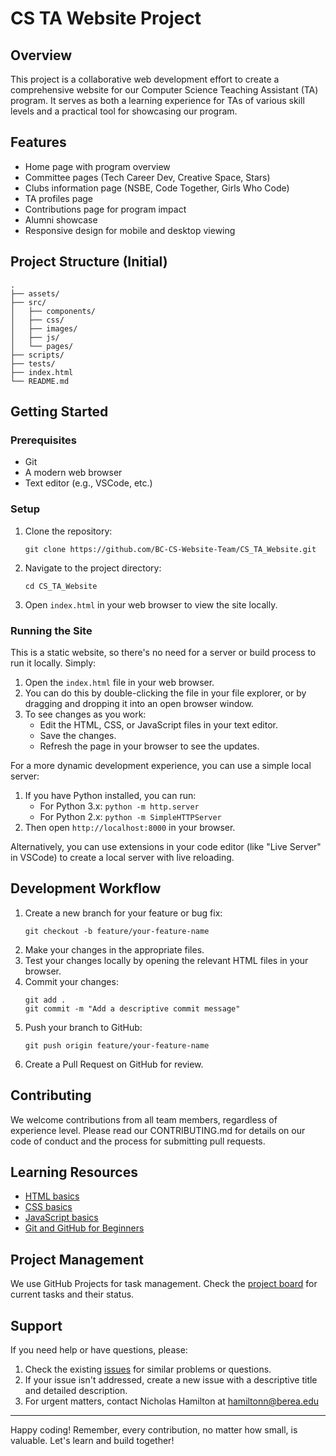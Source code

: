 # CS TA Website Project

## Overview
This project is a collaborative web development effort to create a comprehensive website for our Computer Science Teaching Assistant (TA) program. It serves as both a learning experience for TAs of various skill levels and a practical tool for showcasing our program.

## Features
- Home page with program overview
- Committee pages (Tech Career Dev, Creative Space, Stars)
- Clubs information page (NSBE, Code Together, Girls Who Code)
- TA profiles page
- Contributions page for program impact
- Alumni showcase
- Responsive design for mobile and desktop viewing

## Project Structure (Initial)
```
.
├── assets/
├── src/
│   ├── components/
│   ├── css/
│   ├── images/
│   ├── js/
│   └── pages/
├── scripts/
├── tests/
├── index.html
└── README.md
```

## Getting Started

### Prerequisites
- Git
- A modern web browser
- Text editor (e.g., VSCode, etc.)

### Setup
1. Clone the repository:
   ```
   git clone https://github.com/BC-CS-Website-Team/CS_TA_Website.git
   ```
2. Navigate to the project directory:
   ```
   cd CS_TA_Website
   ```
3. Open `index.html` in your web browser to view the site locally.

### Running the Site
This is a static website, so there's no need for a server or build process to run it locally. Simply:

1. Open the `index.html` file in your web browser.
2. You can do this by double-clicking the file in your file explorer, or by dragging and dropping it into an open browser window.
3. To see changes as you work:
   - Edit the HTML, CSS, or JavaScript files in your text editor.
   - Save the changes.
   - Refresh the page in your browser to see the updates.

For a more dynamic development experience, you can use a simple local server:
1. If you have Python installed, you can run:
   - For Python 3.x: `python -m http.server`
   - For Python 2.x: `python -m SimpleHTTPServer`
2. Then open `http://localhost:8000` in your browser.

Alternatively, you can use extensions in your code editor (like "Live Server" in VSCode) to create a local server with live reloading.

## Development Workflow
1. Create a new branch for your feature or bug fix:
   ```
   git checkout -b feature/your-feature-name
   ```
2. Make your changes in the appropriate files.
3. Test your changes locally by opening the relevant HTML files in your browser.
4. Commit your changes:
   ```
   git add .
   git commit -m "Add a descriptive commit message"
   ```
5. Push your branch to GitHub:
   ```
   git push origin feature/your-feature-name
   ```
6. Create a Pull Request on GitHub for review.

## Contributing
We welcome contributions from all team members, regardless of experience level. Please read our CONTRIBUTING.md for details on our code of conduct and the process for submitting pull requests.

## Learning Resources
- [HTML basics](https://developer.mozilla.org/en-US/docs/Learn/Getting_started_with_the_web/HTML_basics)
- [CSS basics](https://developer.mozilla.org/en-US/docs/Learn/Getting_started_with_the_web/CSS_basics)
- [JavaScript basics](https://developer.mozilla.org/en-US/docs/Learn/Getting_started_with_the_web/JavaScript_basics)
- [Git and GitHub for Beginners](https://www.freecodecamp.org/news/git-and-github-for-beginners/)

## Project Management
We use GitHub Projects for task management. Check the [project board](https://github.com/BC-CS-Website-Team/CS_TA_Website/projects) for current tasks and their status.

## Support
If you need help or have questions, please:
1. Check the existing [issues](https://github.com/BC-CS-Website-Team/CS_TA_Website/issues) for similar problems or questions.
2. If your issue isn't addressed, create a new issue with a descriptive title and detailed description.
3. For urgent matters, contact Nicholas Hamilton at hamiltonn@berea.edu

---

Happy coding! Remember, every contribution, no matter how small, is valuable. Let's learn and build together!
